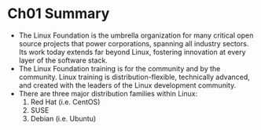 # Ch01 Summary

- The Linux Foundation is the umbrella organization for many critical open source projects that power corporations, spanning all industry sectors. Its work today extends far beyond Linux, fostering innovation at every layer of the software stack.
- The Linux Foundation training is for the community and by the community. Linux training is distribution-flexible, technically advanced, and created with the leaders of the Linux development community.
- There are three major distribution families within Linux:
    1. Red Hat (i.e. CentOS)
    2. SUSE
    3. Debian (i.e. Ubuntu)
